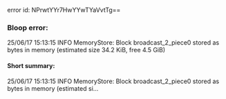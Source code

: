 error id: NPrwtYYr7HwYYwTYaVvtTg==
### Bloop error:

25/06/17 15:13:15 INFO MemoryStore: Block broadcast_2_piece0 stored as bytes in memory (estimated size 34.2 KiB, free 4.5 GiB)
#### Short summary: 

25/06/17 15:13:15 INFO MemoryStore: Block broadcast_2_piece0 stored as bytes in memory (estimated si...